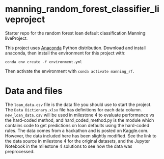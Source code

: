 # manning_random_forest_classifier_liveproject
Starter repo for the random forest loan default classification Manning liveProject.

This project uses [Anaconda](https://anaconda.org/) Python distribution.  Download and install anaconda, then install the environment for this project with:

`conda env create -f environment.yml`

Then activate the environment with `conda activate manning_rf`.

# Data and files
The `loan_data.csv` file is the data file you should use to start the project.  The `Data Dictionary.xlsx` file has definitions for each data column.  `new_loan_data.csv` will be used in milestone 4 to evaluate performance vs the hard-coded method, and hard\_coded\_method.py is the module which contains code to get predictions on loan defaults using the hard-coded rules.  The data comes from a hackathon and is posted on Kaggle.com.  However, the data included here has been slightly modified.  See the link to the data source in milestone 4 for the original datasets, and the Jupyter Notebook in the milestone 4 solutions to see how the data was preprocessed.

